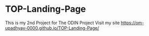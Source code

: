# TOP-Landing-Page
This is my 2nd Project for The ODIN Project 
Visit my site https://om-upadhyay-0000.github.io/TOP-Landing-Page/

